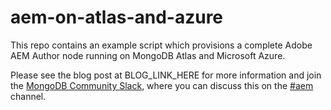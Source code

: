 # aem-on-atlas-and-azure

This repo contains an example script which provisions a complete
Adobe AEM Author node running on MongoDB Atlas and Microsoft
Azure.

Please see the blog post at BLOG_LINK_HERE for more information and
join the [MongoDB Community Slack](https://community-slack.mongodb.com/), 
where you can discuss this on the 
[#aem](https://mongo-db.slack.com/messages/CB323LCG5/) channel.

